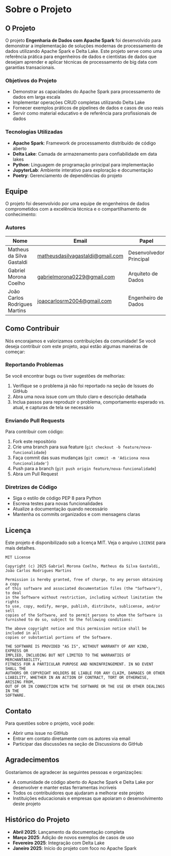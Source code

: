 # Sobre o Projeto

## O Projeto

O projeto **Engenharia de Dados com Apache Spark** foi desenvolvido para demonstrar a implementação de soluções modernas de processamento de dados utilizando Apache Spark e Delta Lake. Este projeto serve como uma referência prática para engenheiros de dados e cientistas de dados que desejam aprender e aplicar técnicas de processamento de big data com garantias transacionais.

### Objetivos do Projeto

- Demonstrar as capacidades do Apache Spark para processamento de dados em larga escala
- Implementar operações CRUD completas utilizando Delta Lake
- Fornecer exemplos práticos de pipelines de dados e casos de uso reais
- Servir como material educativo e de referência para profissionais de dados

### Tecnologias Utilizadas

- **Apache Spark**: Framework de processamento distribuído de código aberto
- **Delta Lake**: Camada de armazenamento para confiabilidade em data lakes
- **Python**: Linguagem de programação principal para implementação
- **JupyterLab**: Ambiente interativo para exploração e documentação
- **Poetry**: Gerenciamento de dependências do projeto

## Equipe

O projeto foi desenvolvido por uma equipe de engenheiros de dados comprometidos com a excelência técnica e o compartilhamento de conhecimento:

### Autores

| Nome | Email | Papel |
|------|-------|-------|
| Matheus da Silva Gastaldi | matheusdasilvagastaldi@gmail.com | Desenvolvedor Principal |
| Gabriel Morona Coelho | gabrielmorona0229@gmail.com | Arquiteto de Dados |
| João Carlos Rodrigues Martins | joaocarlosrm2004@gmail.com | Engenheiro de Dados |

## Como Contribuir

Nós encorajamos e valorizamos contribuições da comunidade! Se você deseja contribuir com este projeto, aqui estão algumas maneiras de começar:

### Reportando Problemas

Se você encontrar bugs ou tiver sugestões de melhorias:

1. Verifique se o problema já não foi reportado na seção de Issues do GitHub
2. Abra uma nova issue com um título claro e descrição detalhada
3. Inclua passos para reproduzir o problema, comportamento esperado vs. atual, e capturas de tela se necessário

### Enviando Pull Requests

Para contribuir com código:

1. Fork este repositório
2. Crie uma branch para sua feature (`git checkout -b feature/nova-funcionalidade`)
3. Faça commit das suas mudanças (`git commit -m 'Adiciona nova funcionalidade'`)
4. Push para a branch (`git push origin feature/nova-funcionalidade`)
5. Abra um Pull Request

### Diretrizes de Código

- Siga o estilo de código PEP 8 para Python
- Escreva testes para novas funcionalidades
- Atualize a documentação quando necessário
- Mantenha os commits organizados e com mensagens claras

## Licença

Este projeto é disponibilizado sob a licença MIT. Veja o arquivo `LICENSE` para mais detalhes.

```
MIT License

Copyright (c) 2025 Gabriel Morona Coelho, Matheus da Silva Gastaldi, João Carlos Rodrigues Martins

Permission is hereby granted, free of charge, to any person obtaining a copy
of this software and associated documentation files (the "Software"), to deal
in the Software without restriction, including without limitation the rights
to use, copy, modify, merge, publish, distribute, sublicense, and/or sell
copies of the Software, and to permit persons to whom the Software is
furnished to do so, subject to the following conditions:

The above copyright notice and this permission notice shall be included in all
copies or substantial portions of the Software.

THE SOFTWARE IS PROVIDED "AS IS", WITHOUT WARRANTY OF ANY KIND, EXPRESS OR
IMPLIED, INCLUDING BUT NOT LIMITED TO THE WARRANTIES OF MERCHANTABILITY,
FITNESS FOR A PARTICULAR PURPOSE AND NONINFRINGEMENT. IN NO EVENT SHALL THE
AUTHORS OR COPYRIGHT HOLDERS BE LIABLE FOR ANY CLAIM, DAMAGES OR OTHER
LIABILITY, WHETHER IN AN ACTION OF CONTRACT, TORT OR OTHERWISE, ARISING FROM,
OUT OF OR IN CONNECTION WITH THE SOFTWARE OR THE USE OR OTHER DEALINGS IN THE
SOFTWARE.
```

## Contato

Para questões sobre o projeto, você pode:

- Abrir uma issue no GitHub
- Entrar em contato diretamente com os autores via email
- Participar das discussões na seção de Discussions do GitHub

## Agradecimentos

Gostaríamos de agradecer às seguintes pessoas e organizações:

- A comunidade de código aberto do Apache Spark e Delta Lake por desenvolver e manter estas ferramentas incríveis
- Todos os contribuidores que ajudaram a melhorar este projeto
- Instituições educacionais e empresas que apoiaram o desenvolvimento deste projeto

## Histórico do Projeto

- **Abril 2025**: Lançamento da documentação completa
- **Março 2025**: Adição de novos exemplos de casos de uso
- **Fevereiro 2025**: Integração com Delta Lake
- **Janeiro 2025**: Início do projeto com foco no Apache Spark

